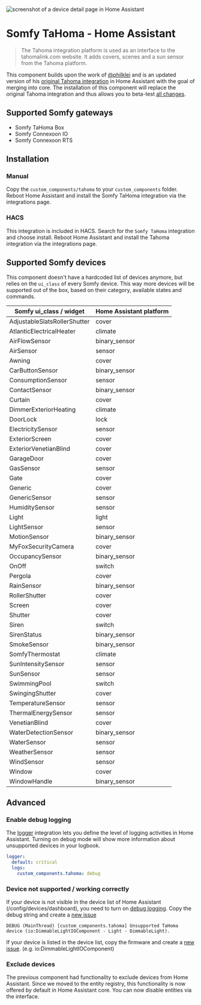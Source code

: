 ![screenshot of a device detail page in Home Assistant](https://raw.githubusercontent.com/iMicknl/ha-tahoma/master/media/tahoma_device_page.png)

# Somfy TaHoma - Home Assistant

> The Tahoma integration platform is used as an interface to the tahomalink.com website. It adds covers, scenes and a sun sensor from the Tahoma platform.

This component builds upon the work of [@philklei](https://github.com/philklei) and is an updated version of his [original Tahoma integration](https://www.home-assistant.io/integrations/tahoma/) in Home Assistant with the goal of merging into core. The installation of this component will replace the original Tahoma integration and thus allows you to beta-test [all changes](./CHANGELOG.md).

## Supported Somfy gateways

- Somfy TaHoma Box
- Somfy Connexoon IO
- Somfy Connexoon RTS

## Installation

### Manual

Copy the `custom_components/tahoma` to your `custom_components` folder. Reboot Home Assistant and install the Somfy TaHoma integration via the integrations page.

### HACS

This integration is included in HACS. Search for the `Somfy TaHoma` integration and choose install. Reboot Home Assistant and install the Tahoma integration via the integrations page.

## Supported Somfy devices

This component doesn't have a hardcoded list of devices anymore, but relies on the `ui_class` of every Somfy device. This way more devices will be supported out of the box, based on their category, available states and commands.

| Somfy ui_class / widget      | Home Assistant platform |
| ---------------------------- | ----------------------- |
| AdjustableSlatsRollerShutter | cover                   |
| AtlanticElectricalHeater     | climate                 |
| AirFlowSensor                | binary_sensor           |
| AirSensor                    | sensor                  |
| Awning                       | cover                   |
| CarButtonSensor              | binary_sensor           |
| ConsumptionSensor            | sensor                  |
| ContactSensor                | binary_sensor           |
| Curtain                      | cover                   |
| DimmerExteriorHeating        | climate                 |
| DoorLock                     | lock                    |
| ElectricitySensor            | sensor                  |
| ExteriorScreen               | cover                   |
| ExteriorVenetianBlind        | cover                   |
| GarageDoor                   | cover                   |
| GasSensor                    | sensor                  |
| Gate                         | cover                   |
| Generic                      | cover                   |
| GenericSensor                | sensor                  |
| HumiditySensor               | sensor                  |
| Light                        | light                   |
| LightSensor                  | sensor                  |
| MotionSensor                 | binary_sensor           |
| MyFoxSecurityCamera          | cover                   |
| OccupancySensor              | binary_sensor           |
| OnOff                        | switch                  |
| Pergola                      | cover                   |
| RainSensor                   | binary_sensor           |
| RollerShutter                | cover                   |
| Screen                       | cover                   |
| Shutter                      | cover                   |
| Siren                        | switch                  |
| SirenStatus                  | binary_sensor           |
| SmokeSensor                  | binary_sensor           |
| SomfyThermostat              | climate                 |
| SunIntensitySensor           | sensor                  |
| SunSensor                    | sensor                  |
| SwimmingPool                 | switch                  |
| SwingingShutter              | cover                   |
| TemperatureSensor            | sensor                  |
| ThermalEnergySensor          | sensor                  |
| VenetianBlind                | cover                   |
| WaterDetectionSensor         | binary_sensor           |
| WaterSensor                  | sensor                  |
| WeatherSensor                | sensor                  |
| WindSensor                   | sensor                  |
| Window                       | cover                   |
| WindowHandle                 | binary_sensor           |

## Advanced

### Enable debug logging

The [logger](https://www.home-assistant.io/integrations/logger/) integration lets you define the level of logging activities in Home Assistant. Turning on debug mode will show more information about unsupported devices in your logbook.

```yaml
logger:
  default: critical
  logs:
    custom_components.tahoma: debug
```

### Device not supported / working correctly

If your device is not visible in the device list of Home Assistant (/config/devices/dashboard), you need to turn on [debug logging](#enable-debug-logging). Copy the debug string and create a [new issue](https://github.com/iMicknl/ha-tahoma/issues/new/choose)

`DEBUG (MainThread) [custom_components.tahoma] Unsupported TaHoma device (io:DimmableLightIOComponent - Light - DimmableLight).`

If your device is listed in the device list, copy the firmware and create a [new issue](https://github.com/iMicknl/ha-tahoma/issues/new/choose). (e.g. io:DimmableLightIOComponent)

### Exclude devices

The previous component had functionality to exclude devices from Home Assistant. Since we moved to the entity registry, this functionality is now offered by default in Home Assistant core. You can now disable entities via the interface.
